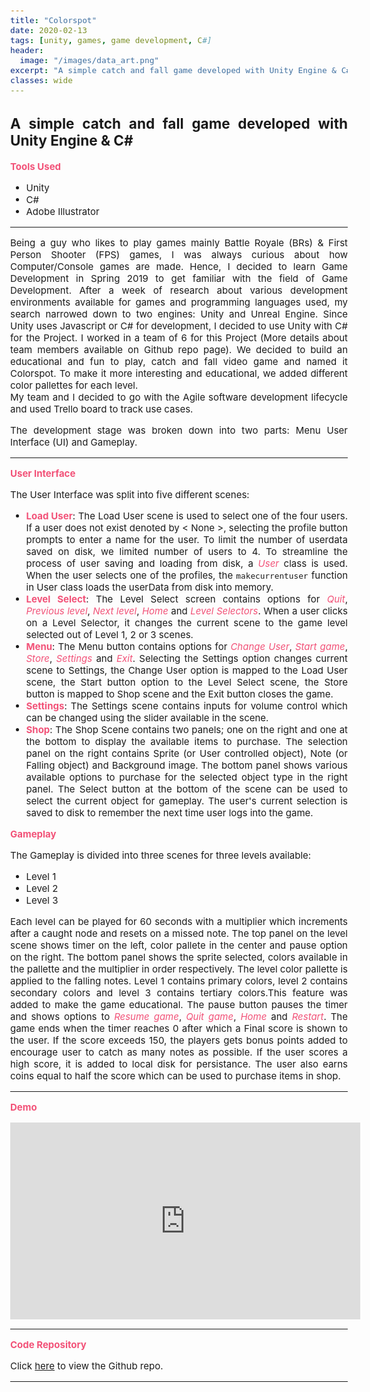 ```yaml
---
title: "Colorspot"
date: 2020-02-13
tags: [unity, games, game development, C#]
header:
  image: "/images/data_art.png"
excerpt: "A simple catch and fall game developed with Unity Engine & C#"
classes: wide
---
```


<style>
b {
    color: #f25278;
}

i {
    color: #f25278;
}

body {
    text-align: justify;
    font-size: 15px;
}
</style>

## A simple catch and fall game developed with Unity Engine & C#

<b>Tools Used</b>
<ul>
    <li>Unity</li>
    <li>C#</li>
    <li>Adobe Illustrator</li>
</ul>

---

Being a guy who likes to play games mainly Battle Royale (BRs) & First Person Shooter (FPS) games, 
I was always curious about how Computer/Console games are made. 
Hence, I decided to learn Game Development in Spring 2019 to get familiar with the field of Game Development. 
After a week of research about various development environments available for 
games and programming languages used, my search narrowed down to two engines: 
Unity and Unreal Engine. 
Since Unity uses Javascript or C# for development, I decided to use Unity with C# for the Project. 
I worked in a team of 6 for this Project (More details about team members available on Github repo page). We decided to build an educational and fun to play, catch and fall video game and named it Colorspot. To make it more interesting and educational, we added different color pallettes for each level.  
My team and I decided to go with the Agile software development lifecycle and used Trello board to track use cases.

The development stage was broken down into two parts: Menu User Interface (UI) and Gameplay.

---

<b> User Interface</b>

The User Interface was split into five different scenes: 
<ul>
    <li>
        <b>Load User</b>: The Load User scene is used to select one of the four users. If a user does not exist denoted by < None >, selecting the profile button prompts to enter a name for the user. To limit the number of userdata saved on disk, we limited number of users to 4. To streamline the process of user saving and loading from disk, a <i>User</i> class is used. When the user selects one of the profiles, the <code>makecurrentuser</code> function in User class loads the userData from disk into memory.
    </li>
    <li>
        <b>Level Select</b>: The Level Select screen contains options for <i>Quit</i>, <i>Previous level</i>, <i>Next level</i>, <i>Home</i> and <i>Level Selectors</i>. When a user clicks on a Level Selector, it changes the current scene to the game level selected out of Level 1, 2 or 3 scenes.
        <!-- add youtube video snippet here showing the select level scene, same for other scenes--> 
    </li>
    <li>
        <b>Menu</b>: The Menu button contains options for <i>Change User</i>, <i>Start game</i>, <i>Store</i>, <i>Settings</i> and <i>Exit</i>. Selecting the Settings option changes current scene to Settings, the Change User option is mapped to the Load User scene, the Start button option to the Level Select scene, the Store button is mapped to Shop scene and the Exit button closes the game.
    </li>
    <li>
        <b>Settings</b>: The Settings scene contains inputs for volume control which can be changed using the slider available in the scene.
    </li>
    <li>
        <b>Shop</b>: The Shop Scene contains two panels; one on the right and one at the bottom to display the available items to purchase. The selection panel on the right contains Sprite (or User controlled object), Note (or Falling object) and Background image. The bottom panel shows various available options to purchase for the selected object type in the right panel. The Select button at the bottom of the scene can be used to select the current object for gameplay. The user's current selection is saved to disk to remember the next time user logs into the game.
    </li>
</ul>

<b>Gameplay</b>

The Gameplay is divided into three scenes for three levels available:
<ul>
    <li>Level 1</li>
    <li>Level 2</li>
    <li>Level 3</li>
</ul>
Each level can be played for 60 seconds with a multiplier which increments after a caught node and resets on a missed note. The top panel on the level scene shows timer on the left, color pallete in the center and pause option on the right. The bottom panel shows the sprite selected, colors available in the pallette and the multiplier in order respectively. The level color pallette is applied to the falling notes. Level 1 contains primary colors, level 2 contains secondary colors and level 3 contains tertiary colors.This feature was added to make the game educational. The pause button pauses the timer and shows options to <i>Resume game</i>, <i>Quit game</i>, <i>Home</i> and <i>Restart</i>. The game ends when the timer reaches 0 after which a Final score is shown to the user. If the score exceeds 150, the players gets bonus points added to encourage user to catch as many notes as possible. If the user scores a high score, it is added to local disk for persistance. The user also earns coins equal to half the score which can be used to purchase items in shop.

---

<b>Demo</b>

<iframe width="560" height="315" src="https://www.youtube.com/embed/CNAdpm5gDwc" frameborder="0" allow="accelerometer; autoplay; encrypted-media; gyroscope; picture-in-picture" allowfullscreen></iframe>

---

<b>Code Repository</b>

Click <a href="https://github.com/kasim95/Unity_Colorspot" target="_blank">here</a> to view the Github repo.

---
